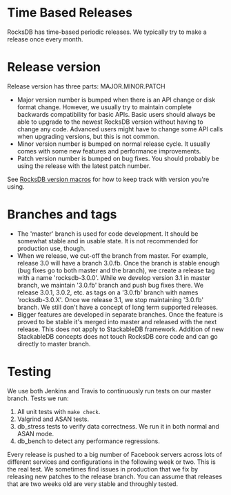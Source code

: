 # Time Based Releases

RocksDB has time-based periodic releases. We typically try to make a release once every month.

# Release version

Release version has three parts: MAJOR.MINOR.PATCH
* Major version number is bumped when there is an API change or disk format change. However, we usually try to maintain complete backwards compatibility for basic APIs. Basic users should always be able to upgrade to the newest RocksDB version without having to change any code. Advanced users might have to change some API calls when upgrading versions, but this is not common.
* Minor version number is bumped on normal release cycle. It usually comes with some new features and performance improvements.
* Patch version number is bumped on bug fixes. You should probably be using the release with the latest patch number.

See [RocksDB version macros](https://github.com/facebook/rocksdb/wiki/RocksDB-version-macros) for how to keep track with version you're using.

# Branches and tags

* The 'master' branch is used for code development. It should be somewhat stable and in usable state. It is not recommended for production use, though.
* When we release, we cut-off the branch from master. For example, release 3.0 will have a branch 3.0.fb. Once the branch is stable enough (bug fixes go to both master and the branch), we create a release tag with a name 'rocksdb-3.0.0'. While we develop version 3.1 in master branch, we maintain '3.0.fb' branch and push bug fixes there. We release 3.0.1, 3.0.2, etc. as tags on a '3.0.fb' branch with names 'rocksdb-3.0.X'. Once we release 3.1, we stop maintaining '3.0.fb' branch. We still don't have a concept of long term supported releases.
* Bigger features are developed in separate branches. Once the feature is proved to be stable it's merged into master and released with the next release. This does not apply to StackableDB framework. Addition of new StackableDB concepts does not touch RocksDB core code and can go directly to master branch.

# Testing

We use both Jenkins and Travis to continuously run tests on our master branch. Tests we run:
1. All unit tests with `make check`.
2. Valgrind and ASAN tests.
3. db_stress tests to verify data correctness. We run it in both normal and ASAN mode.
4. db_bench to detect any performance regressions.

Every release is pushed to a big number of Facebook servers across lots of different services and configurations in the following week or two. This is the real test. We sometimes find issues in production that we fix by releasing new patches to the release branch. You can assume that releases that are two weeks old are very stable and throughly tested.